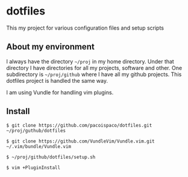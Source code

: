 # dotfiles

This my project for various configuration files and setup scripts

## About my environment

I always have the directory `~/proj` in my home directory. Under that directory I have directories for all my projects, software and other. One subdirectory is `~/proj/github` where I have all my github projects. This dotfiles project is handled the same way.

I am using Vundle for handling vim plugins.

## Install

```
$ git clone https://github.com/pacoispaco/dotfiles.git ~/proj/guthub/dotfiles

$ git clone https://github.com/VundleVim/Vundle.vim.git ~/.vim/bundle/Vundle.vim

$ ~/proj/github/dotfiles/setup.sh

$ vim +PluginInstall
```

